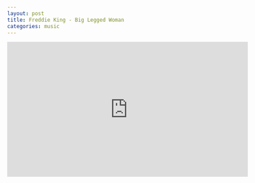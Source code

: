 ```yaml
---
layout: post
title: Freddie King - Big Legged Woman
categories: music
---
```


<div class="youtube-embed-container">
	<iframe width="560" height="315" src="https://www.youtube.com/embed/HXXkD7Dvq_E" title="YouTube video player" frameborder="0" allow="accelerometer; autoplay; clipboard-write; encrypted-media; gyroscope; picture-in-picture" allowfullscreen></iframe>
</div>